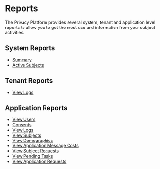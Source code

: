 # Reports

The Privacy Platform provides several system, tenant and application level reports to allow you to get the most use and information from your subject activities.

## System Reports

-   [Summary]()
-   [Active Subjects]()

## Tenant Reports

-   [View Logs]()

## Application Reports

-   [View Users]()
-   [Consents]()
-   [View Logs]()
-   [View Subjects]()
-   [View Demographics]()
-   [View Application Message Costs]()
-   [View Subject Requests]()
-   [View Pending Tasks]()
-   [View Application Requests]()